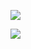<p>
  <img src="https://github-readme-stats.vercel.app/api?username=LeoL1an"/>
</p>



<p>
  <img src="https://github-profile-trophy.vercel.app/?username=LeoL1an"/>
</p>
